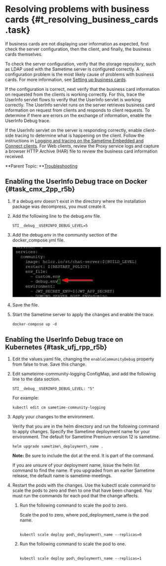 # Resolving problems with business cards {#t_resolving_business_cards .task}

If business cards are not displaying user information as expected, first check the server configuration, then the client, and finally, the business cards themselves.

To check the server configuration, verify that the storage repository, such as LDAP used with the Sametime server is configured correctly. A configuration problem is the most likely cause of problems with business cards. For more information, see [Setting up business cards](admin_st_buscard.md).

If the configuration is correct, next verify that the business card information on requested from the clients is working correctly. For this, trace the UserInfo servlet flows to verify that the UserInfo servlet is working correctly. The UserInfo servlet runs on the server retrieves business card information on request from clients and responds to client requests. To determine if there are errors on the exchange of information, enable the UserInfo Debug trace.

If the UserInfo servlet on the server is responding correctly, enable client-side tracing to determine what is happening on the client. Follow the instructions in [Logging and tracing on the Sametime Embedded and Connect clients](t_logging_tracing.md). For Web clients, review the Proxy service logs and capture a browser HTTP Archive \(HAR\) file to review the business card information received.

**Parent Topic: **[Troubleshooting](troubleshooting.md)

## Enabling the UserInfo Debug trace on Docker {#task_cmx_2pp_r5b}

1.  If a debug.env doesn't exist in the directory where the installation package was decompress, you must create it.

2.  Add the following line to the debug.env file.

    ``` {#codeblock_plt_jpp_r5b}
    STI__debug__USERINFO_DEBUG_LEVEL=5 
    ```

3.  Add the debug.env in the community section of the docker\_compose.yml file.

    ![](Images/troubleshoot_businesscard.png)

4.  Save the file.

5.  Start the Sametime server to apply the changes and enable the trace.

    ``` {#codeblock_jck_klq_r5b}
    docker-compose up -d
    ```


## Enabling the UserInfo Debug trace on Kubernetes {#task_ufj_rpp_r5b}

1.  Edit the values.yaml file, changing the `enableCommunityDebug` property from false to true. Save this change.

2.  Edit sameteime-community-logging ConfigMap, and add the following line to the data section.

    ``` {#codeblock_cpg_fqp_r5b}
    STI__debug__USERINFO_DEBUG_LEVEL: "5"
    ```

    For example:

    ``` {#codeblock_dpg_fqp_r5b}
    kubectl edit cm sametime-community-logging
    ```

3.  Apply your changes to the environment.

    Verify that you are in the helm directory and run the following command to apply changes. Specify the Sametime deployment name for your environment. The default for Sametime Premium version 12 is sametime.

    ``` {#codeblock_iyn_51d_d5b}
    helm upgrade sametime\_deployment\_name .
    ```

    **Note:** Be sure to include the dot at the end. It is part of the command.

    If you are unsure of your deployment name, issue the helm list command to find the name. If you upgraded from an earlier Sametime release, the default name is sametime-meetings.

4.  Restart the pods with the changes. Use the kubectl scale command to scale the pods to zero and then to one that have been changed. You must run the commands for each pod that the change affects.

    1.  Run the following command to scale the pod to zero.

        Scale the pod to zero, where pod\_deployment\_name is the pod name.

        ``` {#codeblock_cwz_mwc_d5b}
        
        kubectl scale deploy pod\_deployment\_name --replicas=0
        
        ```

    2.  Run the following command to scale the pod to one.

        ``` {#codeblock_i2c_4wc_d5b}
        
        kubectl scale deploy pod\_deployment\_name --replicas=1
        ```


